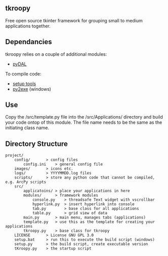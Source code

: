 ## tkroopy

Free open source tkinter framework for grouping small to medium applications together.

## Dependancies

tkroopy relies on a couple of additional modules:

* [pyDAL](https://github.com/web2py/pydal)

To compile code:
* [setup tools](https://pypi.python.org/pypi/setuptools)
* [py2exe](http://www.py2exe.org/) (windows)

## Use

Copy the /src/template.py file into the /src/Applications/ directory and build your code ontop of this module. The file name needs to be the same as the initiating class name.

## Directory Structure

    project/
        config/       > config files
            config.ini    > general config file
        images/       > icons etc.
        logs/         > YYYYMMDD.log files
        scripts/      > store any python code that cannot be compiled, e.g. ArcPy scripts
        src/
            applicatoins/ > place your applications in here
            modules/      > framework modules
                console.py    > threadsafe Text widget with vscrollbar
                hyperlink.py  > insert hyperlink into console
                tab.py        > base class for all applications
                table.py      > grid view of data
            main.py       > main menu, manages tabs (applications)
            template.py   > use this as the template for creating your applications
            tkroopy.py    > base class for tkroopy
        LICENSE       > License GNU GPL 3.0
        setup.bat     > run this to execute the build script (windows)
        setup.py      > the build script, create executable version
        tKroopy.py    > the startup script
